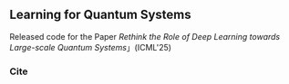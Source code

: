 ## Learning for Quantum Systems

Released code for the Paper *Rethink the Role of Deep Learning towards Large-scale Quantum Systems*」(ICML'25)

### Cite
> 
